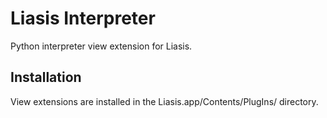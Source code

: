 # Liasis Interpreter

Python interpreter view extension for Liasis.

## Installation

View extensions are installed in the Liasis.app/Contents/PlugIns/ directory.

